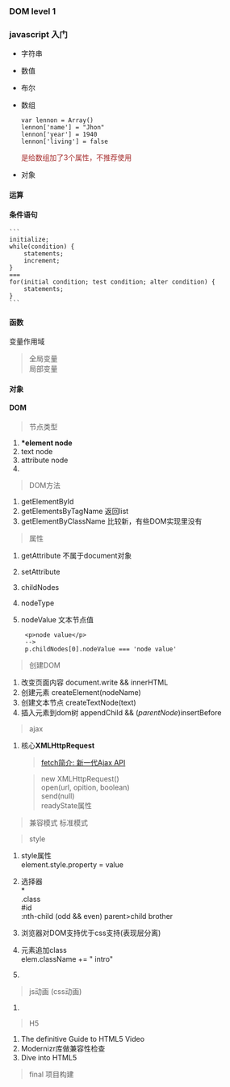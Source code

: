 ### DOM level 1 
### javascript 入门
- 字符串
- 数值
- 布尔

- 数组
    ```
    var lennon = Array()
    lennon['name'] = "Jhon"
    lennon['year'] = 1940
    lennon['living'] = false
    ```
    <font color="Brown">是给数组加了3个属性，不推荐使用</font>
- 对象

#### 运算
#### 条件语句
    ```
    initialize;
    while(condition) {
        statements;
        increment;
    }
    ===
    for(initial condition; test condition; alter condition) {
        statements;
    }
    ```
#### 函数
变量作用域
>全局变量  
>局部变量  

#### 对象

#### DOM

>节点类型

1. **\*element node**
2. text node
3. attribute node
4. 

>DOM方法
 
1. getElementById  
2. getElementsByTagName  返回list
3. getElementByClassName 比较新，有些DOM实现里没有 

>属性

1. getAttribute 不属于document对象
2. setAttribute
3. childNodes
4. nodeType
5. nodeValue 文本节点值 

        <p>node value</p>
        -->  
        p.childNodes[0].nodeValue === 'node value'

>创建DOM

1. 改变页面内容 document.write && innerHTML
2. 创建元素 createElement(nodeName)
3. 创建文本节点 createTextNode(text)
4. 插入元素到dom树 appendChild && (*parentNode*)insertBefore

>ajax

1. 核心**XMLHttpRequest**

    >[fetch简介: 新一代Ajax API ](http://blog.csdn.net/renfufei/article/details/51494396)

    >new XMLHttpRequest()  
    >open(url, opition, boolean)  
    >send(null)  
    >readyState属性  

>兼容模式 标准模式

>style

1. style属性  
element.style.property = value
2. 选择器  
    *  
    .class  
    #id  
    :nth-child  (odd && even)
    parent>child
     brother

3. 浏览器对DOM支持优于css支持(表现层分离)
4. 元素追加class  
elem.className += " intro"
5. 

>js动画  (css动画)

1. 

>H5

1. The definitive Guide to HTML5 Video  
2. Modernizr库做兼容性检查
3. Dive into HTML5

>final 项目构建

